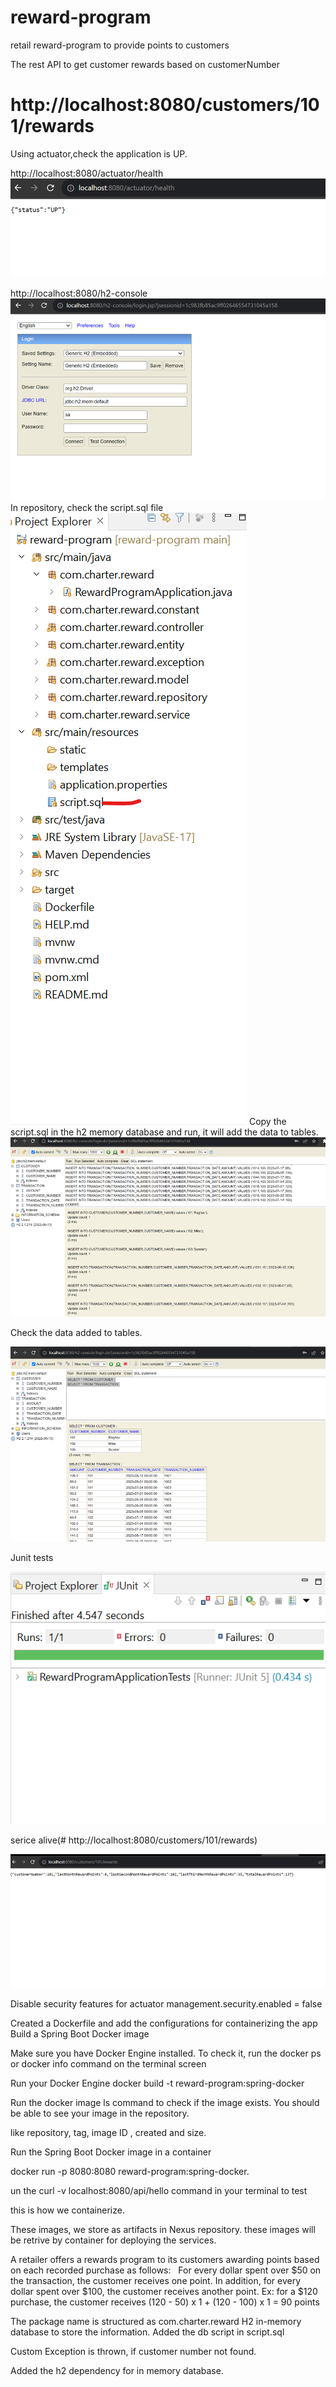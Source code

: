 # reward-program
retail reward-program to provide points to customers

The rest API to get customer rewards based on customerNumber
# http://localhost:8080/customers/101/rewards

Using actuator,check the application is UP.

http://localhost:8080/actuator/health
![Alt text](.\screen-shots\healthcheck.png?raw=true "health check")

http://localhost:8080/h2-console
![Alt text](.\screen-shots\h2db.png?raw=true "h2db")
In repository, check the script.sql file
![Alt text](.\screen-shots\projectexplorer.png?raw=true "projectexplorer")
Copy the script.sql in the h2 memory database and run, it will add the data to tables.
![Alt text](.\screen-shots\insert_db_scripts.png?raw=true "insert db scripts")

Check the data added to tables.

![Alt text](.\screen-shots\data_to_tables.png?raw=true "data to tables")

Junit tests

![Alt text](.\screen-shots\Junit.png?raw=true "Junit")

serice alive(# http://localhost:8080/customers/101/rewards)

![Alt text](.\screen-shots\service_alive.png?raw=true "service_alive")


Disable security features for actuator
management.security.enabled = false

Created a Dockerfile and add the configurations for containerizing the app
Build a Spring Boot Docker image

Make sure you have Docker Engine installed. To check it, run the docker ps or docker info command on the terminal screen

Run your Docker Engine
docker build -t reward-program:spring-docker 

Run the docker image ls command to check if the image exists. You should be able to see your image in the repository. 

like repository, tag, image ID , created and size.

Run the Spring Boot Docker image in a container

docker run -p 8080:8080 reward-program:spring-docker.

un the curl -v localhost:8080/api/hello command in your terminal to test

this is how we containerize.

These images, we store as artifacts in Nexus repository.
these images will be retrive by container for deploying the services.


A retailer offers a rewards program to its customers awarding points based on each recorded
purchase as follows:
 
For every dollar spent over $50 on the transaction, the customer receives one point.
In addition, for every dollar spent over $100, the customer receives another point.
Ex: for a $120 purchase, the customer receives
(120 - 50) x 1 + (120 - 100) x 1 = 90 points

The package name is structured as com.charter.reward
H2 in-memory database to store the information.
Added the db script in script.sql

Custom Exception is thrown, if customer number not found.

Added the h2 dependency for in memory database.



